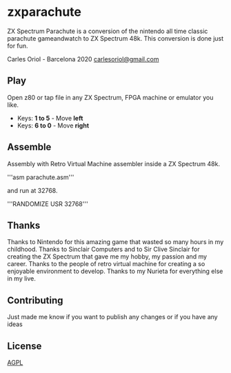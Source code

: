 # zxparachute

ZX Spectrum Parachute is a conversion of the nintendo all time classic parachute gameandwatch to ZX Spectrum 48k.
This conversion is done just for fun.


Carles Oriol - Barcelona 2020
carlesoriol@gmail.com

## Play

Open z80 or tap file in any ZX Spectrum, FPGA machine or emulator you like.

* Keys: **1 to 5** - Move **left** 
* Keys: **6 to 0** - Move **right**


## Assemble

Assembly with Retro Virtual Machine assembler inside a ZX Spectrum 48k.

'''asm parachute.asm'''

and run at 32768.

'''RANDOMIZE USR 32768'''

## Thanks

Thanks to Nintendo for this amazing game that wasted so many hours in my childhood.
Thanks to Sinclair Computers and to Sir Clive Sinclair for creating the ZX Spectrum that gave me my hobby, my passion and my career.
Thanks to the people of retro virtual machine for creating a so enjoyable environment to develop.
Thanks to my Nurieta for everything else in my live.

## Contributing
Just made me know if you want to publish any changes or if you have any ideas

## License
[AGPL](https://choosealicense.com/licenses/agpl/)
